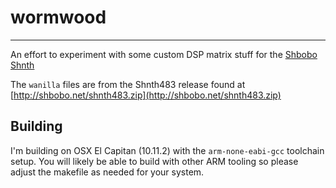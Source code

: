 # wormwood
---

An effort to experiment with some custom DSP matrix stuff for the [Shbobo Shnth](http://shbobo.net)

The `wanilla` files are from the Shnth483 release found at [http://shbobo.net/shnth483.zip](http://shbobo.net/shnth483.zip)

## Building

I'm building on OSX El Capitan (10.11.2) with the `arm-none-eabi-gcc` toolchain setup. You will likely be able to build with other ARM tooling so please adjust the makefile as needed for your system.
